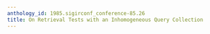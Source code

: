 ```yaml
---
anthology_id: 1985.sigirconf_conference-85.26
title: On Retrieval Tests with an Inhomogeneous Query Collection
---
```

